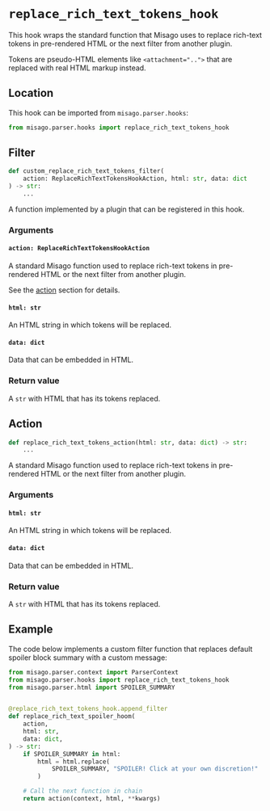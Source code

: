 # `replace_rich_text_tokens_hook`

This hook wraps the standard function that Misago uses to replace rich-text tokens in pre-rendered HTML or the next filter from another plugin.

Tokens are pseudo-HTML elements like `<attachment="..">` that are replaced with real HTML markup instead.


## Location

This hook can be imported from `misago.parser.hooks`:

```python
from misago.parser.hooks import replace_rich_text_tokens_hook
```


## Filter

```python
def custom_replace_rich_text_tokens_filter(
    action: ReplaceRichTextTokensHookAction, html: str, data: dict
) -> str:
    ...
```

A function implemented by a plugin that can be registered in this hook.


### Arguments

#### `action: ReplaceRichTextTokensHookAction`

A standard Misago function used to replace rich-text tokens in pre-rendered HTML or the next filter from another plugin.

See the [action](#action) section for details.


#### `html: str`

An HTML string in which tokens will be replaced.


#### `data: dict`

Data that can be embedded in HTML.


### Return value

A `str` with HTML that has its tokens replaced.


## Action

```python
def replace_rich_text_tokens_action(html: str, data: dict) -> str:
    ...
```

A standard Misago function used to replace rich-text tokens in pre-rendered HTML or the next filter from another plugin.


### Arguments

#### `html: str`

An HTML string in which tokens will be replaced.


#### `data: dict`

Data that can be embedded in HTML.


### Return value

A `str` with HTML that has its tokens replaced.


## Example

The code below implements a custom filter function that replaces default spoiler block summary with a custom message:

```python
from misago.parser.context import ParserContext
from misago.parser.hooks import replace_rich_text_tokens_hook
from misago.parser.html import SPOILER_SUMMARY


@replace_rich_text_tokens_hook.append_filter
def replace_rich_text_spoiler_hoom(
    action,
    html: str,
    data: dict,
) -> str:
    if SPOILER_SUMMARY in html:
        html = html.replace(
            SPOILER_SUMMARY, "SPOILER! Click at your own discretion!"
        )

    # Call the next function in chain
    return action(context, html, **kwargs)
```